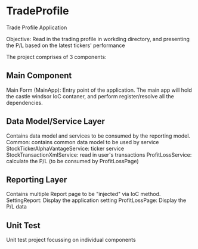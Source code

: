 # TradeProfile
Trade Profile Application

Objective: Read in the trading profile in workding directory, and presenting the P/L based on the latest tickers' performance

The project comprises of 3 components:
##  Main Component 
Main Form (MainApp): Entry point of the application. The main app will hold the castle windsor IoC contaner, and perform register/resolve all the dependencies.

##  Data Model/Service Layer
Contains data model and services to be consumed by the reporting model.
Common: contains common data model to be used by service
StockTickerAlphaVantageService: ticker service
StockTransactionXmlService: read in user's transactions
ProfitLossService: calculate the P/L (to be consumed by ProfitLossPage)

##  Reporting Layer
Contains multiple Report page to be "injected" via IoC method.
SettingReport: Display the application setting
ProfitLossPage: Display the P/L data

##  Unit Test
Unit test project focussing on individual components


